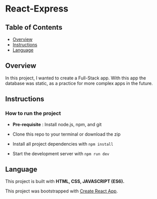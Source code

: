 # React-Express

## Table of Contents
* [Overview](#Overview)
* [Instructions](#Instructions)
* [Language](#Language)

## Overview
In this project, I wanted to create a Full-Stack app. With this app the database was static, as a practice for more complex apps in the future.

## Instructions

### How to run the project

* **Pre-requisite** : Install node.js, npm, and git

* Clone this repo to your terminal or download the zip

* Install all project dependencies with `npm install`

* Start the development server with `npm run dev`


## Language

This project is built with **HTML, CSS, JAVASCRIPT (ES6).**


This project was bootstrapped with [Create React App](https://github.com/facebook/create-react-app).
